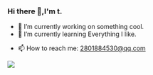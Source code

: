 

<!--
**tt-a1i/tt-a1i** is a ✨ _special_ ✨ repository because its `README.md` (this file) appears on your GitHub profile.

Here are some ideas to get you started:

- 🔭 I’m currently working on ...
- 🌱 I’m currently learning ...
- 👯 I’m looking to collaborate on ...
- 🤔 I’m looking for help with ...
- 💬 Ask me about ...
- 📫 How to reach me: ...
- 😄 Pronouns: ...
- ⚡ Fun fact: ...
-->
### Hi there 👋,I'm t. 

- 🔭 I’m currently working on something cool.
- 🌱 I’m currently learning Everything I like.
<!-- - 💬 Ask me about anything related to Java/Python.
- 😄 Read more about my CSDN: [here](https://blog.csdn.net/qq_44231797?spm=1000.2115.3001.5343)
-->
- 📫 How to reach me: 2801884530@qq.com


![](https://github-readme-stats.vercel.app/api?username=wisdom-zhe&show_icons=true&theme=transparent)



